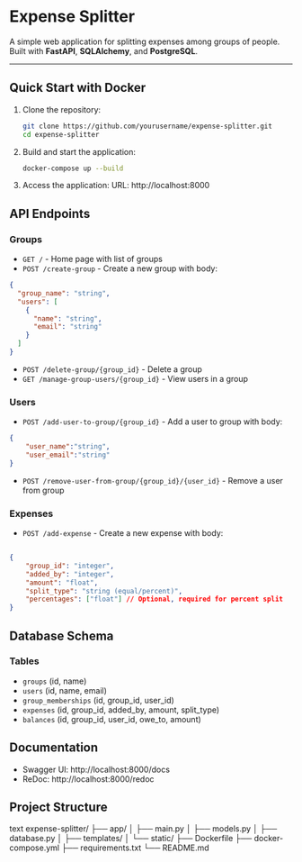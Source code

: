 # Expense Splitter

A simple web application for splitting expenses among groups of people. Built with **FastAPI**, **SQLAlchemy**, and **PostgreSQL**.

---

## Quick Start with Docker

1. Clone the repository:
   ```bash
   git clone https://github.com/yourusername/expense-splitter.git
   cd expense-splitter
2. Build and start the application:
    ```bash
    docker-compose up --build
3. Access the application:
    URL: http://localhost:8000

## API Endpoints

### Groups

- `GET /` - Home page with list of groups
- `POST /create-group` - Create a new group with body:

```json
{
  "group_name": "string",
  "users": [
    {
      "name": "string",
      "email": "string"
    }
  ]
}
```

- `POST /delete-group/{group_id}` - Delete a group
- `GET /manage-group-users/{group_id}` - View users in a group

### Users

- `POST /add-user-to-group/{group_id}` - Add a user to group with body:

```json
{
    "user_name":"string",
    "user_email":"string"
}
```

- `POST /remove-user-from-group/{group_id}/{user_id}` - Remove a user from group

### Expenses

- `POST /add-expense` - Create a new expense with body:

```json

{
    "group_id": "integer",
    "added_by": "integer",
    "amount": "float",
    "split_type": "string (equal/percent)",
    "percentages": ["float"] // Optional, required for percent split
}
```

## Database Schema

### Tables
- `groups` (id, name)
- `users` (id, name, email)
- `group_memberships` (id, group_id, user_id)
- `expenses` (id, group_id, added_by, amount, split_type)
- `balances` (id, group_id, user_id, owe_to, amount)

## Documentation

- Swagger UI: http://localhost:8000/docs
- ReDoc: http://localhost:8000/redoc

## Project Structure

text
expense-splitter/
├── app/
│ ├── main.py
│ ├── models.py
│ ├── database.py
│ ├── templates/
│ └── static/
├── Dockerfile
├── docker-compose.yml
├── requirements.txt
└── README.md